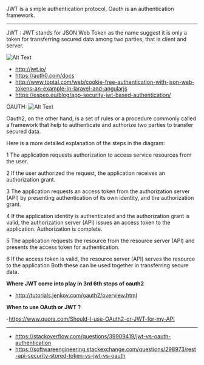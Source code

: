 
JWT is a simple authentication protocol, Oauth is an authentication framework.

-----------------------------------------------------------------------

JWT :
JWT stands for JSON Web Token as the name suggest it is only a token for transferring secured data among two parties, that is client and server.


![Alt Text](https://uploads.toptal.io/blog/image/125552/toptal-blog-image-1520247295599-b6253511e5f77cc92c6ccc019206e6e0.png)




- http://jwt.io/
- https://auth0.com/docs
- http://www.toptal.com/web/cookie-free-authentication-with-json-web-tokens-an-example-in-laravel-and-angularjs
- https://espeo.eu/blog/app-security-jwt-based-authentication/


OAUTH:
![Alt Text](https://i.stack.imgur.com/dboTu.png)

Oauth2, on the other hand, is a set of rules or a procedure commonly called a framework that help to authenticate and authorize two parties to transfer secured data.

Here is a more detailed explanation of the steps in the diagram:

1 The application requests authorization to access service resources from the user.

2 If the user authorized the request, the application receives an authorization grant.

3 The application requests an access token from the authorization server (API) by presenting authentication of its own identity, and the authorization grant.

4 If the application identity is authenticated and the authorization grant is valid, the authorization server (API) issues an access token to the application. Authorization is complete.

5 The application requests the resource from the resource server (API) and presents the access token for authentication.

6 If the access token is valid, the resource server (API) serves the resource to the application
Both these can be used together in transferring secure data.

**Where JWT come into play in 3rd 6th steps of oauth2**


- http://tutorials.jenkov.com/oauth2/overview.html


**When to use OAuth or JWT ?**

-https://www.quora.com/Should-I-use-OAuth2-or-JWT-for-my-API

--------------------------------------------------------


- https://stackoverflow.com/questions/39909419/jwt-vs-oauth-authentication
- https://softwareengineering.stackexchange.com/questions/298973/rest-api-security-stored-token-vs-jwt-vs-oauth

